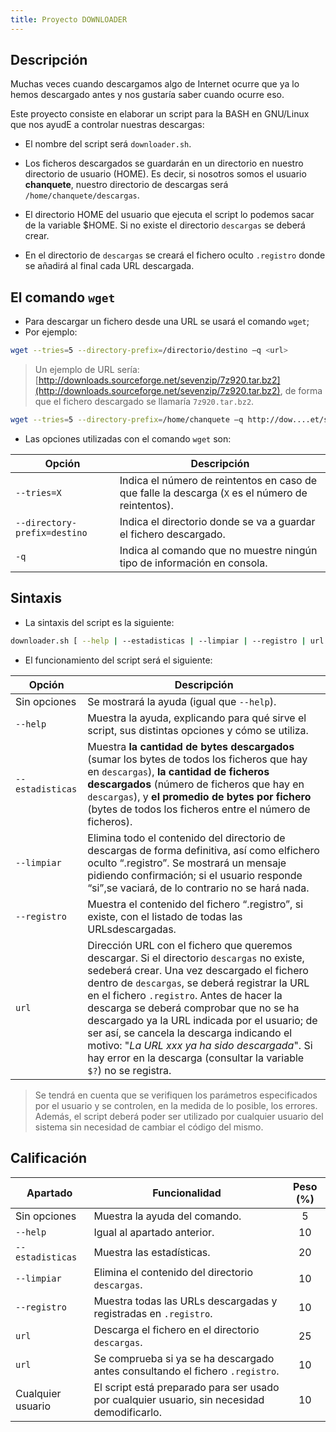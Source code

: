 ```yaml
---
title: Proyecto DOWNLOADER
---
```


## Descripción

Muchas veces cuando descargamos algo de Internet ocurre que ya lo hemos descargado antes y nos gustaría saber cuando ocurre eso.

Este proyecto consiste en elaborar un script para la BASH en GNU/Linux que nos ayudE a controlar nuestras descargas:

* El nombre del script será `downloader.sh`.
* Los ficheros descargados se guardarán en un directorio en nuestro directorio de usuario (HOME). Es decir, si nosotros somos el usuario **chanquete**, nuestro directorio de descargas será `/home/chanquete/descargas`. 
* El directorio HOME del usuario que ejecuta el script lo podemos sacar de la variable $HOME. Si no existe el directorio `descargas` se deberá crear.


* En el directorio de `descargas` se creará el fichero oculto `.registro` donde se añadirá al final cada URL descargada.

## El comando `wget`

* Para descargar un fichero desde una URL se usará el comando `wget`;
* Por ejemplo:

```BASH
wget --tries=5 --directory-prefix=/directorio/destino –q <url>
```

> Un ejemplo de URL sería: [http://downloads.sourceforge.net/sevenzip/7z920.tar.bz2](http://downloads.sourceforge.net/sevenzip/7z920.tar.bz2), de forma que el fichero descargado se llamaría `7z920.tar.bz2`.

```bash
wget --tries=5 --directory-prefix=/home/chanquete –q http://dow....et/sevenzip/7z920.tar.bz2
```

* Las opciones utilizadas con el comando `wget` son:

| Opción                       | Descripción                              |
| ---------------------------- | ---------------------------------------- |
| `--tries=X`                  | Indica el número de reintentos en caso de que falle la descarga (`X` es el número de reintentos). |
| `--directory-prefix=destino` | Indica el directorio donde se va a guardar el fichero descargado. |
| `-q`                         | Indica al comando que no muestre ningún tipo de información en consola. |

## Sintaxis

* La sintaxis del script es la siguiente:

```bash
downloader.sh [ --help | --estadisticas | --limpiar | --registro | url ]
```

* El funcionamiento del script será el siguiente:

| Opción           | Descripción                              |
| ---------------- | ---------------------------------------- |
| Sin opciones     | Se mostrará la ayuda (igual que `--help`). |
| `--help`         | Muestra la ayuda, explicando para qué sirve el script, sus distintas opciones y cómo se utiliza. |
| `--estadisticas` | Muestra **la cantidad de bytes descargados** (sumar los bytes de todos los ficheros que hay en `descargas`), **la cantidad de ficheros descargados** (número de ficheros que hay en `descargas`), y **el promedio de bytes por fichero** (bytes de todos los ficheros entre el número de ficheros). |
| `--limpiar`      | Elimina todo el contenido del directorio de descargas de forma definitiva, así como elfichero oculto “.registro”. Se mostrará un mensaje pidiendo confirmación; si el usuario responde “si”,se vaciará, de lo contrario no se hará nada. |
| `--registro`     | Muestra el contenido del fichero “.registro”, si existe, con el listado de todas las URLsdescargadas. |
| `url`            | Dirección URL con el fichero que queremos descargar. Si el directorio `descargas` no existe, sedeberá crear. Una vez descargado el fichero dentro de `descargas`, se deberá registrar la URL en el fichero `.registro`. Antes de hacer la descarga se deberá comprobar que no se ha descargado ya la URL indicada por el usuario; de ser así, se cancela la descarga indicando el motivo: "*La URL xxx ya ha sido descargada*". Si hay error en la descarga (consultar la variable `$?`) no se registra. |

> Se tendrá en cuenta que se verifiquen los parámetros especificados por el usuario y se controlen, en la medida de lo posible, los errores. Además, el script deberá poder ser utilizado por cualquier usuario del sistema sin necesidad de cambiar el código del mismo.

## Calificación

| Apartado          | Funcionalidad                            | Peso (%) |
| ----------------- | ---------------------------------------- | :------: |
| Sin opciones      | Muestra la ayuda del comando.            |    5     |
| `--help`          | Igual al apartado anterior.              |    10    |
| `--estadisticas`  | Muestra las estadísticas.                |    20    |
| `--limpiar`       | Elimina el contenido del directorio `descargas`. |    10    |
| `--registro`      | Muestra todas las URLs descargadas y registradas en `.registro`. |    10    |
| `url`             | Descarga el fichero en el directorio `descargas`. |    25    |
| `url`             | Se comprueba si ya se ha descargado antes consultando el fichero `.registro`. |    10    |
| Cualquier usuario | El script está preparado para ser usado por cualquier usuario, sin necesidad demodificarlo. |    10    |